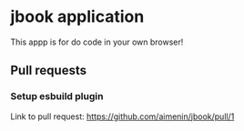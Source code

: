 # jbook application
This appp is for do code in your own browser!

## Pull requests
### Setup esbuild plugin
Link to pull request: https://github.com/aimenin/jbook/pull/1
